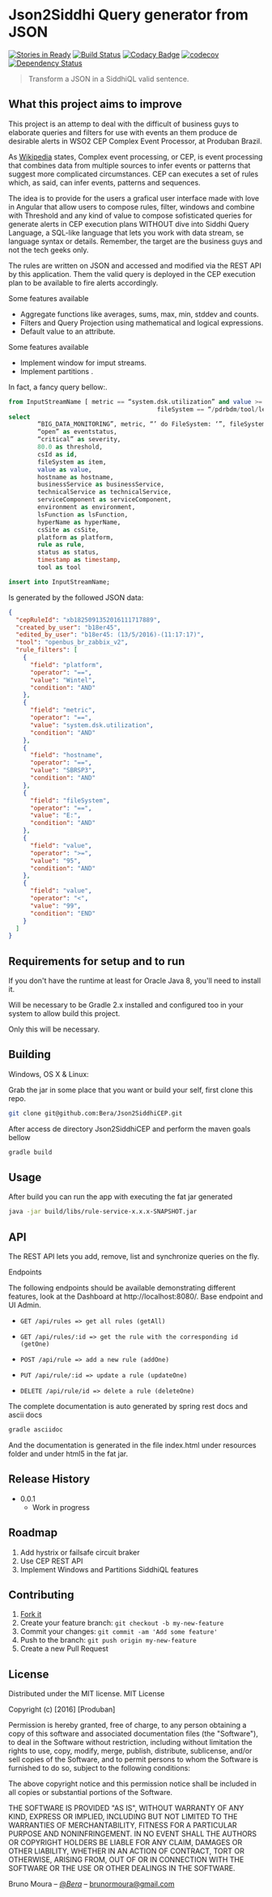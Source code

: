 
# Json2Siddhi Query generator from JSON

[![Stories in Ready](https://badge.waffle.io/Bera/Json2SiddhiCEP.png?label=ready&title=Ready)](https://waffle.io/Bera/Json2SiddhiCEP)
[![Build Status](https://travis-ci.org/Bera/Json2SiddhiCEP.svg?branch=master)](https://travis-ci.org/Bera/Json2SiddhiCEP)
[![Codacy Badge](https://api.codacy.com/project/badge/Grade/e7da0eab5128486ebca9996c3b3a0449)](https://www.codacy.com/app/brunormoura/Json2SiddhiCEP)
[![codecov](https://codecov.io/gh/Bera/Json2SiddhiCEP/branch/master/graph/badge.svg)](https://codecov.io/gh/Bera/Json2SiddhiCEP)
[![Dependency Status](https://www.versioneye.com/user/projects/576bcb64cd6d51003e9206e9/badge.svg?style=flat-square)](https://www.versioneye.com/user/projects/576bcb64cd6d51003e9206e9)



> Transform a JSON in a SiddhiQL valid sentence.


## What this project aims to improve 

This project is an attemp to deal with the difficult of business guys to elaborate queries and filters for use with events an them produce de desirable alerts in WSO2 CEP Complex Event Processor, at Produban Brazil.

As [Wikipedia](https://en.wikipedia.org/wiki/Complex_event_processing) states, Complex event processing, or CEP, is event processing that combines data from multiple sources to infer events or patterns that suggest more complicated
circumstances. CEP can executes a set of rules which, as said, can infer events, patterns and sequences.

The idea is to provide for the users a grafical user interface made with love in Angular that allow users to compose rules, filter, windows and combine with Threshold  and any kind of value to compose sofisticated queries for generate alerts in CEP execution plans  WITHOUT dive into Siddhi Query Language, a SQL-like language that lets you work with data stream, se language syntax or details. Remember, the target are the business guys and not the tech geeks only.

The rules are written on JSON and accessed and modified via the REST API by this application. Them the valid query is deployed in the CEP execution plan to be available to fire alerts accordingly.  

Some features available

* Aggregate functions like averages, sums, max, min, stddev and counts.
* Filters and Query Projection using mathematical and logical expressions.
* Default value to an attribute.

Some features available

* Implement window for imput streams.
* Implement partitions .

In fact, a fancy query bellow:.
```sql
from InputStreamName [ metric == “system.dsk.utilization” and value >= 80 and tsName == “I_BIG_DATA_MONITORING” and (fileSystem == “/pdr/bdm” or
                                         fileSystem == “/pdrbdm/tool/level”)]
select
        “BIG_DATA_MONITORING”, metric, “’ do FileSystem: ‘”, fileSystem, “’ above threshold: 80%”, “. Value: “, value, “%.” ) as message,
        “open” as eventstatus,
        “critical” as severity,
        80.0 as threshold,
        csId as id,
        fileSystem as item,
        value as value,
        hostname as hostname,
        businessService as businessService,
        technicalService as technicalService,
        serviceComponent as serviceComponent,
        environment as environment,
        lsFunction as lsFunction,
        hyperName as hyperName,
        csSite as csSite,
        platform as platform,
        rule as rule,
        status as status,
        timestamp as timestamp,
        tool as tool

insert into InputStreamName;
```
 Is generated by the followed JSON data:

```json
{
  "cepRuleId": "xb1825091352016111717889",
  "created_by_user": "b18er45",
  "edited_by_user": "b18er45: (13/5/2016)-(11:17:17)",
  "tool": "openbus_br_zabbix_v2",
  "rule_filters": [
    {
      "field": "platform",
      "operator": "==",
      "value": "Wintel",
      "condition": "AND"
    },
    {
      "field": "metric",
      "operator": "==",
      "value": "system.dsk.utilization",
      "condition": "AND"
    },
    {
      "field": "hostname",
      "operator": "==",
      "value": "SBRSP3",
      "condition": "AND"
    },
    {
      "field": "fileSystem",
      "operator": "==",
      "value": "E:",
      "condition": "AND"
    },
    {
      "field": "value",
      "operator": ">=",
      "value": "95",
      "condition": "AND"
    },
    {
      "field": "value",
      "operator": "<",
      "value": "99",
      "condition": "END"
    }
  ]
}
```


##  Requirements for setup and to run

If you don't have the runtime at least for Oracle Java 8, you'll need to install it.

Will be necessary to be Gradle 2.x installed and configured too in your system to allow build this project.
 
Only this will be necessary.

## Building

Windows, OS X & Linux:

Grab the jar in some place that you want or build your self, first clone this repo. 

```sh
git clone git@github.com:Bera/Json2SiddhiCEP.git
```
After access de directory Json2SiddhiCEP and perform the maven goals bellow

```sh
gradle build
```


## Usage 

After build you can run the app with executing the fat jar generated
```sh
java -jar build/libs/rule-service-x.x.x-SNAPSHOT.jar
```

## API

The REST API lets you add, remove, list and synchronize queries on the fly.

Endpoints

The following endpoints should be available demonstrating different features, look at the  Dashboard at http://localhost:8080/.  Base endpoint and UI Admin.

-     GET /api/rules => get all rules (getAll)
-     GET /api/rules/:id => get the rule with the corresponding id (getOne)
-     POST /api/rule => add a new rule (addOne)
-     PUT /api/rule/:id => update a rule (updateOne)
-     DELETE /api/rule/id => delete a rule (deleteOne)

The complete documentation is auto generated by spring rest docs and ascii docs

```sh
gradle asciidoc
```
And the documentation is generated in the file index.html under resources folder and under html5 in the fat jar.

## Release History

* 0.0.1
    * Work in progress

## Roadmap

1. Add hystrix or failsafe circuit braker
2. Use CEP REST API
3. Implement Windows and Partitions SiddhiQL features

## Contributing

1. [Fork it](https://github.com/Bera/Json2SiddhiCEP)
2. Create your feature branch: `git checkout -b my-new-feature`
3. Commit your changes: `git commit -am 'Add some feature'`
4. Push to the branch: `git push origin my-new-feature`
5. Create a new Pull Request

## License

Distributed under the MIT license. MIT License

Copyright (c) [2016] [Produban]

Permission is hereby granted, free of charge, to any person obtaining a copy
of this software and associated documentation files (the "Software"), to deal
in the Software without restriction, including without limitation the rights
to use, copy, modify, merge, publish, distribute, sublicense, and/or sell
copies of the Software, and to permit persons to whom the Software is
furnished to do so, subject to the following conditions:

The above copyright notice and this permission notice shall be included in all
copies or substantial portions of the Software.

THE SOFTWARE IS PROVIDED "AS IS", WITHOUT WARRANTY OF ANY KIND, EXPRESS OR
IMPLIED, INCLUDING BUT NOT LIMITED TO THE WARRANTIES OF MERCHANTABILITY,
FITNESS FOR A PARTICULAR PURPOSE AND NONINFRINGEMENT. IN NO EVENT SHALL THE
AUTHORS OR COPYRIGHT HOLDERS BE LIABLE FOR ANY CLAIM, DAMAGES OR OTHER
LIABILITY, WHETHER IN AN ACTION OF CONTRACT, TORT OR OTHERWISE, ARISING FROM,
OUT OF OR IN CONNECTION WITH THE SOFTWARE OR THE USE OR OTHER DEALINGS IN THE
SOFTWARE.

Bruno Moura – [@_Bera_](https://twitter.com/_Bera_) – brunormoura@gmail.com






